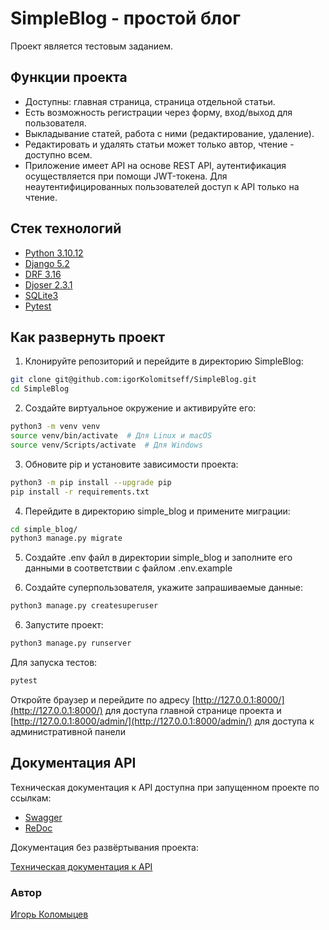 # SimpleBlog - простой блог

Проект является тестовым заданием.

## Функции проекта
* Доступны: главная страница, страница отдельной статьи.
* Есть возможность регистрации через форму, вход/выход для пользователя.
* Выкладывание статей, работа с ними (редактирование, удаление).
* Редактировать и удалять статьи может только автор, чтение - доступно всем.
* Приложение имеет API на основе REST API, аутентификация осуществляется при 
помощи JWT-токена. Для неаутентифицированных пользователей доступ к API только 
на чтение.

## Стек технологий
* [Python 3.10.12](https://www.python.org/)
* [Django 5.2](https://www.djangoproject.com/)
* [DRF 3.16](https://www.django-rest-framework.org/)
* [Djoser 2.3.1](https://djoser.readthedocs.io/en/latest/getting_started.html)
* [SQLite3](https://www.sqlite.org/)
* [Pytest](https://docs.pytest.org/en/stable/)

## Как развернуть проект
1. Клонируйте репозиторий и перейдите в директорию SimpleBlog:
```bash
git clone git@github.com:igorKolomitseff/SimpleBlog.git
cd SimpleBlog
```

2. Создайте виртуальное окружение и активируйте его:
```bash
python3 -m venv venv
source venv/bin/activate  # Для Linux и macOS
source venv/Scripts/activate  # Для Windows
```

3. Обновите pip и установите зависимости проекта:
```bash
python3 -m pip install --upgrade pip
pip install -r requirements.txt
```

4. Перейдите в директорию simple_blog и примените миграции:
```bash
cd simple_blog/
python3 manage.py migrate
```

5. Создайте .env файл в директории simple_blog и заполните его данными в соответствии с файлом .env.example

6. Создайте суперпользователя, укажите запрашиваемые данные:
```bash
python3 manage.py createsuperuser
```

6. Запустите проект:
```bash
python3 manage.py runserver
```

Для запуска тестов:
```bash
pytest
```

Откройте браузер и перейдите по адресу 
[http://127.0.0.1:8000/](http://127.0.0.1:8000/) для доступа главной странице 
проекта и [http://127.0.0.1:8000/admin/](http://127.0.0.1:8000/admin/) для 
доступа к административной панели

## Документация API

Техническая документация к API доступна при запущенном проекте по ссылкам:
* [Swagger](http://127.0.0.1:8000/api/schema/swagger-ui/)
* [ReDoc](http://127.0.0.1:8000/api/schema/redoc/)

Документация без развёртывания проекта:

[Техническая документация к API](https://github.com/igorKolomitseff/SimpleBlog/blob/main/docs/openapi.yaml)

### Автор

[Игорь Коломыцев](https://github.com/igorKolomitseff)